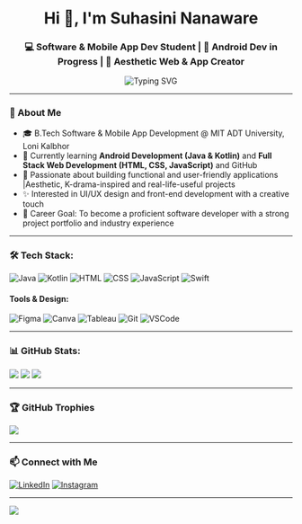 <h1 align="center">Hi 👋, I'm Suhasini Nanaware</h1>
<h3 align="center">💻 Software & Mobile App Dev Student | 📱 Android Dev in Progress | 🎨 Aesthetic Web & App Creator</h3>

<p align="center">
  <img src="https://readme-typing-svg.demolab.com?font=Fira+Code&pause=1000&center=true&width=435&lines=Aspiring+Android+Developer;Creative+Web+Designer;K-Drama+Inspired+Tech+Projects;Building+My+Dream+One+Line+of+Code+at+a+Time!" alt="Typing SVG" />
</p>

---

### 💫 About Me
- 🎓 B.Tech Software & Mobile App Development @ MIT ADT University, Loni Kalbhor
- 🌱 Currently learning **Android Development (Java & Kotlin)** and **Full Stack Web Development (HTML, CSS, JavaScript)** and GitHub
- 🎨 Passionate about building functional and user-friendly applications |Aesthetic, K-drama-inspired and real-life-useful projects
- ✨ Interested in UI/UX design and front-end development with a creative touch
- 📌 Career Goal: To become a proficient software developer with a strong project portfolio and industry experience
---

### 🛠️ Tech Stack:
![Java](https://img.shields.io/badge/Java-%23ED8B00.svg?style=for-the-badge&logo=java&logoColor=white)
![Kotlin](https://img.shields.io/badge/Kotlin-%230095D5.svg?style=for-the-badge&logo=kotlin&logoColor=white)
![HTML](https://img.shields.io/badge/HTML5-%23E34F26.svg?style=for-the-badge&logo=html5&logoColor=white)
![CSS](https://img.shields.io/badge/CSS3-%231572B6.svg?style=for-the-badge&logo=css3&logoColor=white)
![JavaScript](https://img.shields.io/badge/JavaScript-%23323330.svg?style=for-the-badge&logo=javascript&logoColor=%23F7DF1E)
![Swift](https://img.shields.io/badge/Swift-%23FA7343.svg?style=for-the-badge&logo=swift&logoColor=white)

#### Tools & Design:
![Figma](https://img.shields.io/badge/Figma-%23F24E1E.svg?style=for-the-badge&logo=figma&logoColor=white)
![Canva](https://img.shields.io/badge/Canva-%2300C4CC.svg?style=for-the-badge&logo=canva&logoColor=white)
![Tableau](https://img.shields.io/badge/Tableau-%23E97627.svg?style=for-the-badge&logo=Tableau&logoColor=white)
![Git](https://img.shields.io/badge/Git-%23F05032.svg?style=for-the-badge&logo=git&logoColor=white)
![VSCode](https://img.shields.io/badge/VS%20Code-007ACC?style=for-the-badge&logo=visual-studio-code&logoColor=white)

---

### 📊 GitHub Stats:
![](https://github-readme-stats.vercel.app/api?username=SuhasiniNanaware&theme=radical&hide_border=false&show_icons=true)
![](https://github-readme-streak-stats.herokuapp.com/?user=SuhasiniNanaware&theme=radical&hide_border=false)
![](https://github-readme-stats.vercel.app/api/top-langs/?username=SuhasiniNanaware&theme=radical&hide_border=false&layout=compact)

---

### 🏆 GitHub Trophies
![](https://github-profile-trophy.vercel.app/?username=SuhasiniNanaware&theme=radical&no-frame=false&no-bg=false&margin-w=4)

---

### 📫 Connect with Me
[![LinkedIn](https://img.shields.io/badge/LinkedIn-blue?style=for-the-badge&logo=linkedin&logoColor=white)](https://linkedin.com/in/SuhasiniNanaware)
[![Instagram](https://img.shields.io/badge/Instagram-ff69b4?style=for-the-badge&logo=instagram&logoColor=white)](https://instagram.com/1904_suhani)

---

[![](https://visitcount.itsvg.in/api?id=SuhasiniNanaware&icon=0&color=0)](https://visitcount.itsvg.in)

<!-- Proudly created with love and inspiration ✨ -->
